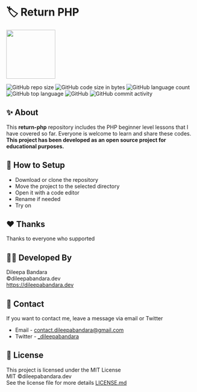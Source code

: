 # 🏷️ Return PHP

<img src="https://www.php.net/images/logos/new-php-logo.png" width="130px">
 
<br>


![GitHub repo size](https://img.shields.io/github/repo-size/dileepabandara/return-php?color=red&label=repository%20size)
![GitHub code size in bytes](https://img.shields.io/github/languages/code-size/dileepabandara/return-php?color=red)
![GitHub language count](https://img.shields.io/github/languages/count/dileepabandara/return-php)
![GitHub top language](https://img.shields.io/github/languages/top/dileepabandara/return-php)
![GitHub](https://img.shields.io/github/license/dileepabandara/return-php?color=yellow)
![GitHub commit activity](https://img.shields.io/github/commit-activity/m/dileepabandara/return-php?color=brightgreen&label=commits)

## ✨ About

This **return-php** repository includes the PHP beginner level lessons that I have covered so far. Everyone is welcome to learn and share these codes. **This project has been developed as an open source project for educational purposes.**

## 🍃 How to Setup

- Download or clone the repository
- Move the project to the selected directory
- Open it with a code editor
- Rename if needed
- Try on

## ❤️ Thanks

Thanks to everyone who supported

## 👨‍💻 Developed By

Dileepa Bandara  
©dileepabandara.dev  
<https://dileepabandara.dev>

## 💬 Contact

If you want to contact me, leave a message via email or Twitter

- Email - <contact.dileepabandara@gmail.com>
- Twitter - [_dileepabandara](https://twitter.com/_dileepabandara)

## 📜 License

This project is licensed under the MIT License  
MIT ©dileepabandara.dev  
See the license file for more details [LICENSE.md](https://github.com/dileepabandara/return-php/blob/main/LICENSE)
